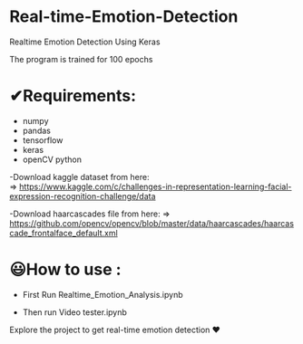 # Real-time-Emotion-Detection
Realtime Emotion Detection Using Keras

The program is trained for 100 epochs

# ✔Requirements:
- numpy
- pandas
- tensorflow
- keras
- openCV python

-Download kaggle dataset from here: <br>
=> https://www.kaggle.com/c/challenges-in-representation-learning-facial-expression-recognition-challenge/data


-Download haarcascades file from here:
=> https://github.com/opencv/opencv/blob/master/data/haarcascades/haarcascade_frontalface_default.xml

# 😃How to use :
- First Run Realtime_Emotion_Analysis.ipynb

- Then run Video tester.ipynb


Explore the project to get real-time emotion detection ❤
